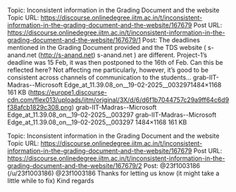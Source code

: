 Topic: Inconsistent information in the Grading Document and the website
Topic URL: https://discourse.onlinedegree.iitm.ac.in/t/inconsistent-information-in-the-grading-document-and-the-website/167679
Post URL: https://discourse.onlinedegree.iitm.ac.in/t/inconsistent-information-in-the-grading-document-and-the-website/167679/1
Post:  The deadlines mentioned in the Grading Document provided and the TDS website ( s-anand.net (http://s-anand.net) s-anand.net ) are different. Project-1’s deadline was 15 Feb, it was then postponed to the 16th of Feb. Can this be reflected here? 
Not affecting me particularly, however, it’s good to be consistent across channels of communication to the students… 
 grab-IIT-Madras--Microsoft Edge_at_11.39.08_on__19-02-2025__0032971484×1168 161 KB (https://europe1.discourse-cdn.com/flex013/uploads/iitm/original/3X/d/6/d6f1b7044757c29a9ff64c6d9f38afcb1829c308.png) grab-IIT-Madras--Microsoft Edge_at_11.39.08_on__19-02-2025__003297 grab-IIT-Madras--Microsoft Edge_at_11.39.08_on__19-02-2025__003297 1484×1168 161 KB 

Topic: Inconsistent information in the Grading Document and the website
Topic URL: https://discourse.onlinedegree.iitm.ac.in/t/inconsistent-information-in-the-grading-document-and-the-website/167679
Post URL: https://discourse.onlinedegree.iitm.ac.in/t/inconsistent-information-in-the-grading-document-and-the-website/167679/2
Post:  @23f1003186 (/u/23f1003186) @23f1003186 
 Thanks for letting us know (it might take a little while to fix) 
 Kind regards 
